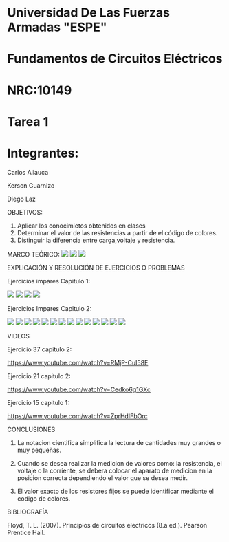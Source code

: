 # Universidad De Las Fuerzas Armadas "ESPE"

# Fundamentos de Circuitos Eléctricos 
# NRC:10149
# Tarea 1

 # Integrantes:
 Carlos Allauca
 
 Kerson Guarnizo
 
 Diego Laz

OBJETIVOS:
1. Aplicar los conocimietos obtenidos en clases
2. Determinar el valor de las resistencias a partir de el código de colores.
3. Distinguir la diferencia entre carga,voltaje y resistencia.

MARCO TEÓRICO:
![](https://github.com/Diego-Laz/Los-soldados-de-cristo/blob/main/unidades.png)
![](https://github.com/Diego-Laz/Los-soldados-de-cristo/blob/main/mediciones.png)
![](https://github.com/Diego-Laz/Los-soldados-de-cristo/blob/main/resistores.png)

EXPLICACIÓN Y RESOLUCIÓN DE EJERCICIOS O PROBLEMAS

Ejercicios impares Capitulo 1:

![](https://github.com/Diego-Laz/Los-soldados-de-cristo/blob/main/Primera_captura.png)
![](https://github.com/Diego-Laz/Los-soldados-de-cristo/blob/main/Segunda_captura.png)
![](https://github.com/Diego-Laz/Los-soldados-de-cristo/blob/main/Tercera_captura.png)
![](https://github.com/Diego-Laz/Los-soldados-de-cristo/blob/main/Cuarta_captura.png)

Ejercicios Impares Capitulo 2:

![](https://github.com/Diego-Laz/Los-soldados-de-cristo/blob/main/cap%201.png)
![](https://github.com/Diego-Laz/Los-soldados-de-cristo/blob/main/cap%202.png)
![](https://github.com/Diego-Laz/Los-soldados-de-cristo/blob/main/cap%203.png)
![](https://github.com/Diego-Laz/Los-soldados-de-cristo/blob/main/cap%204.png)
![](https://github.com/Diego-Laz/Los-soldados-de-cristo/blob/main/cap%205.png)
![](https://github.com/Diego-Laz/Los-soldados-de-cristo/blob/main/cap%206.png)
![](https://github.com/Diego-Laz/Los-soldados-de-cristo/blob/main/cap%207.png)
![](https://github.com/Diego-Laz/Los-soldados-de-cristo/blob/main/cap%208%202.png)
![](https://github.com/Diego-Laz/Los-soldados-de-cristo/blob/main/cap%209.png)
![](https://github.com/Diego-Laz/Los-soldados-de-cristo/blob/main/cap%2010.png)
![](https://github.com/Diego-Laz/Los-soldados-de-cristo/blob/main/cap%2011.png)
![](https://github.com/Diego-Laz/Los-soldados-de-cristo/blob/main/cap%2012.png)
![](https://github.com/Diego-Laz/Los-soldados-de-cristo/blob/main/cap%2013.png)
![](https://github.com/Diego-Laz/Los-soldados-de-cristo/blob/main/cap%2014.png)

VIDEOS

Ejercicio 37 capitulo 2:

https://www.youtube.com/watch?v=RMjP-CuI58E

Ejercicio 21 capitulo 2:

https://www.youtube.com/watch?v=Cedko6g1GXc

Ejercicio 15 capitulo 1:

https://www.youtube.com/watch?v=ZprHdIFbOrc

CONCLUSIONES

1. La notacion cientifica simplifica la lectura de cantidades muy grandes o muy pequeñas.

2. Cuando se desea realizar la medicion de valores como: la resistencia, el voltaje o la corriente, se debera colocar el aparato de medicion en la posicion correcta dependiendo el valor que se desea medir.

3. El valor exacto de los resistores fijos se puede identificar mediante el codigo de colores.

BIBLIOGRAFÍA

Floyd, T. L. (2007). Principios de circuitos electricos (8.a ed.). Pearson Prentice Hall.

